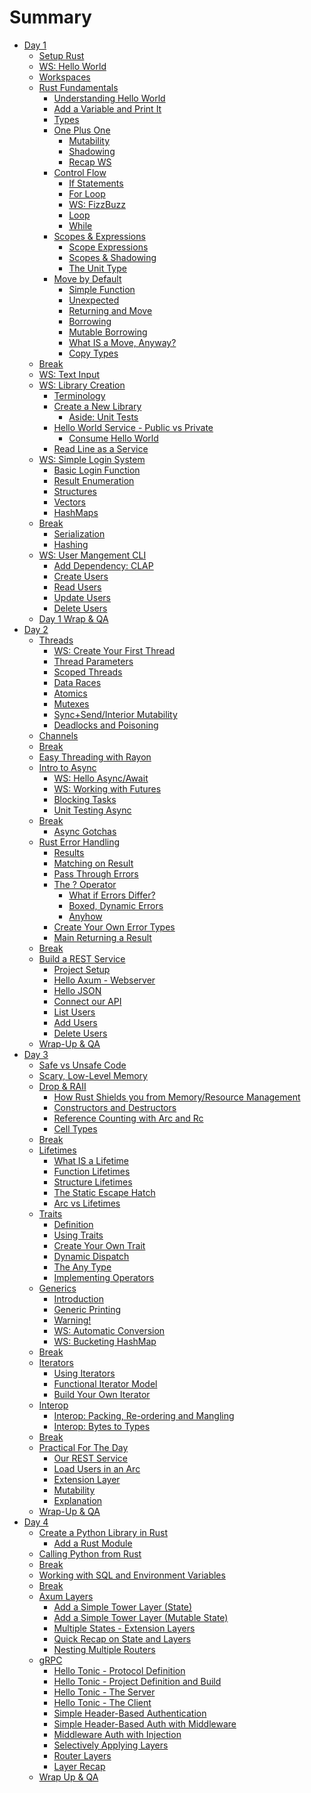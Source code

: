 # Summary

- [Day 1](./day1/intro.md)
    - [Setup Rust](./day1/setup_rust.md)
    - [WS: Hello World](./day1/hello_world.md)
    - [Workspaces](./day1/workspaces.md)
    - [Rust Fundamentals](./day1/fundamentals_intro.md)
        - [Understanding Hello World](./day1/f1_hello_world.md)
        - [Add a Variable and Print It](./day1/f2_variable_print.md)
        - [Types](./day1/f3_types.md)
        - [One Plus One](./day1/f4_one_plus_one.md)
            - [Mutability](./day1/f4_one_plus_one_mut.md)
            - [Shadowing](./day1/f4_one_plus_one_shadow.md)
            - [Recap WS](./day1/f4_recap_workshop.md)
        - [Control Flow](./day1/f5_control_flow.md)
            - [If Statements](./day1/f6_if.md)
            - [For Loop](./day1/f7_for.md)
            - [WS: FizzBuzz](./day1/f8_fizzbuzz.md)
            - [Loop](./day1/f9_loop.md)
            - [While](./day1/f10_while.md)
        - [Scopes & Expressions](./day1/f11_scopes.md)
            - [Scope Expressions](./day1/f12_scope_expr.md)
            - [Scopes & Shadowing](./day1/f13_scope_shadowing.md)
            - [The Unit Type](./day1/f14_unit_type.md)
        - [Move by Default]()
            - [Simple Function](./day1/f15_move_default_fn.md)
            - [Unexpected](./day1/f15_move_default_fn_unexpected.md)
            - [Returning and Move](./day1/f15_move_default_fn_return.md)
            - [Borrowing](./day1/f15_move_default_fn_borrow.md)
            - [Mutable Borrowing](./day1/f15_move_default_fn_borrow_mut.md)
            - [What IS a Move, Anyway?](./day1/f15_what_is_a_move.md)
            - [Copy Types](./day1/f15_copy_types.md)
    - [Break]()
    - [WS: Text Input](./day1/text_input.md)
    - [WS: Library Creation]()
        - [Terminology](./day1/library1_terms.md)
        - [Create a New Library](./day1/library_ws1.md)
            - [Aside: Unit Tests](./day1/library_ws2.md)
        - [Hello World Service - Public vs Private](./day1/library_ws3.md)
            - [Consume Hello World](./day1/library_ws4.md)
        - [Read Line as a Service](./day1/library_ws5.md)
    - [WS: Simple Login System]()
        - [Basic Login Function](./day1/login_sys_simple.md)
        - [Result Enumeration](./day1/login_sys_enums.md)
        - [Structures](./day1/login_sys_structs.md)
        - [Vectors](./day1/login_sys_vectors.md)
        - [HashMaps](./day1/login_sys_hashmap.md)
    - [Break]()
        - [Serialization](./day1/login_serialization.md)
        - [Hashing](./day1/login_hashing.md)
    - [WS: User Mangement CLI](./day1/cli.md)
        - [Add Dependency: CLAP]()
        - [Create Users]()
        - [Read Users]()
        - [Update Users]()
        - [Delete Users]()
    - [Day 1 Wrap & QA]()
- [Day 2](./day2/intro.md)
    - [Threads](./day2/threads_intro.md)
        - [WS: Create Your First Thread](./day2/first_thread.md)
        - [Thread Parameters](./day2/thread_params.md)
        - [Scoped Threads](./day2/scoped_threads.md)
        - [Data Races](./day2/fearful_concurrency.md)
        - [Atomics](./day2/atomics.md)
        - [Mutexes](./day2/mutexes.md)
        - [Sync+Send/Interior Mutability](./day2/interior_mutability.md)
        - [Deadlocks and Poisoning](./day2/deadlocks.md)
    - [Channels](./day2/channels.md)
    - [Break]()
    - [Easy Threading with Rayon](./day2/rayon.md)
    - [Intro to Async](./day2/async_intro.md)
        - [WS: Hello Async/Await](./day2/async_hello.md)
        - [WS: Working with Futures](./day2/async_futures.md)
        - [Blocking Tasks](./day2/async_blocking.md)
        - [Unit Testing Async](./day2/async_testing.md)
    - [Break]()
        - [Async Gotchas]()
    - [Rust Error Handling](./day2/errors.md)
        - [Results]()
        - [Matching on Result]()
        - [Pass Through Errors]()
        - [The ? Operator]()
            - [What if Errors Differ?]()
            - [Boxed, Dynamic Errors]()
            - [Anyhow]()
        - [Create Your Own Error Types]()
        - [Main Returning a Result]()
    - [Break]()
    - [Build a REST Service]()
        - [Project Setup]()
        - [Hello Axum - Webserver]()
        - [Hello JSON]()
        - [Connect our API]()
        - [List Users]()
        - [Add Users]()
        - [Delete Users]()
    - [Wrap-Up & QA]()
- [Day 3]()
    - [Safe vs Unsafe Code]()
    - [Scary, Low-Level Memory](./day3/alloc.md)
    - [Drop & RAII](./day3/drop.md)
        - [How Rust Shields you from Memory/Resource Management]()
        - [Constructors and Destructors]()
        - [Reference Counting with Arc and Rc]()
        - [Cell Types]()
    - [Break]()
    - [Lifetimes](./day3/lifetimes.md)
        - [What IS a Lifetime]()
        - [Function Lifetimes]()
        - [Structure Lifetimes]()
        - [The Static Escape Hatch]()
        - [Arc vs Lifetimes]()
    - [Traits](./day3/traits.md)
        - [Definition]()
        - [Using Traits]()
        - [Create Your Own Trait]()
        - [Dynamic Dispatch]()
        - [The Any Type]()
        - [Implementing Operators]()
    - [Generics](./day3/generics.md)
        - [Introduction]()
        - [Generic Printing]()
        - [Warning!]()
        - [WS: Automatic Conversion]()
        - [WS: Bucketing HashMap]()
    - [Break]()
    - [Iterators](./day3/iterators.md)
        - [Using Iterators]()
        - [Functional Iterator Model]()
        - [Build Your Own Iterator]()
    - [Interop]()
        - [Interop: Packing, Re-ordering and Mangling](./day3/packing.md)
        - [Interop: Bytes to Types](./day3/bytes_types.md)
    - [Break]()
    - [Practical For The Day]()
         - [Our REST Service]()
         - [Load Users in an Arc]()
         - [Extension Layer]()
         - [Mutability]()
         - [Explanation]()
    - [Wrap-Up & QA]()
- [Day 4]()
    - [Create a Python Library in Rust](./day4/pyfib.md)
        - [Add a Rust Module](./day4/pyo3_rfib.md)
    - [Calling Python from Rust](./day4/python_from_rust.md)
    - [Break]()
    - [Working with SQL and Environment Variables](./day4/databases.md)
    - [Break]()
    - [Axum Layers]()
        - [Add a Simple Tower Layer (State)](./day4/simple_tower_layer.md)
        - [Add a Simple Tower Layer (Mutable State)](./day4/simple_tower_layer_mut.md)
        - [Multiple States - Extension Layers](./day4/simple_tower_layer_multi_state.md)
        - [Quick Recap on State and Layers](./day4/simple_tower_recap.md)
        - [Nesting Multiple Routers](./day4/nesting.md)
    - [gRPC](./grpc_intro.md)
        - [Hello Tonic - Protocol Definition](./day4/grpc_hello.md)
        - [Hello Tonic - Project Definition and Build](./day4/grpc_hello2.md)
        - [Hello Tonic - The Server](./day4/grpc_hello3.md)
        - [Hello Tonic - The Client](./day4/grpc_hello4.md)
        - [Simple Header-Based Authentication](./day4/header_auth1.md)
        - [Simple Header-Based Auth with Middleware](./day4/header_auth2.md)
        - [Middleware Auth with Injection](./day4/header_auth3.md)
        - [Selectively Applying Layers](./day4/layer_targets.md)
        - [Router Layers](./day4/layer_router.md)
        - [Layer Recap](./day4/layer_recap.md)
    - [Wrap Up & QA]()
